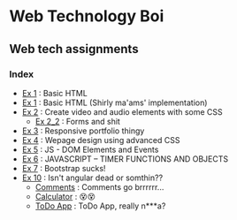 # Web Technology Boi

## Web tech assignments

### Index

- [Ex 1](ex1/ex1.html) : Basic HTML
- [Ex 1](ex1_shirly_maam_impl/ex1.html) : Basic HTML (Shirly ma'ams' implementation)
- [Ex 2](ex2/ex2.html) :  Create video and audio elements with some CSS
  - [Ex 2_2](ex2/ex2_2.html) : Forms and shit
- [Ex 3](ex3/) : Responsive portfolio thingy
- [Ex 4](ex4/) : Wepage design using advanced CSS
- [Ex 5](ex5/) : JS - DOM Elements and Events
- [Ex 6](ex6/) : JAVASCRIPT – TIMER FUNCTIONS AND OBJECTS
- [Ex 7](ex7/) : Bootstrap sucks!
- [Ex 10](ex10/) : Isn't angular dead or somthin??
  - [Comments](ex10/comments.html) : Comments go brrrrrr...
  - [Calculator](ex10/calculator.html) : 😵😵
  - [ToDo App](ex10/todo.html) : ToDo App, really n***a?
